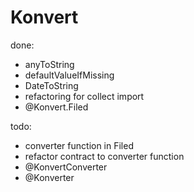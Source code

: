 # Konvert

done: 
* anyToString
* defaultValueIfMissing
* DateToString
* refactoring for collect import
* @Konvert.Filed

todo:

* converter function in Filed
* refactor contract to converter function
* @KonvertConverter
* @Konverter